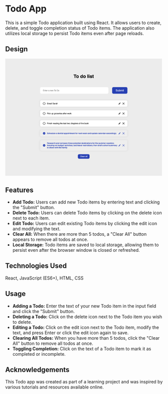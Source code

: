 <!-- Title -->
<h1 align="left">Todo App</h1>

<!-- Description -->
<p align="left">This is a simple Todo application built using React. It allows users to create, delete, and toggle completion status of Todo items. The application also utilizes local storage to persist Todo items even after page reloads.</p>

<!-- Design -->
<h2 align="left">Design</h2>
<p align="left">
  <img src="design/design.png" alt="Todo App Design" width="500">
</p>

<!-- Features -->
<h2 align="left">Features</h2>
<ul align="left">
  <li><strong>Add Todo:</strong> Users can add new Todo items by entering text and clicking the "Submit" button.</li>
  <li><strong>Delete Todo:</strong> Users can delete Todo items by clicking on the delete icon next to each item.</li>
  <li><strong>Edit Todo:</strong> Users can edit existing Todo items by clicking the edit icon and modifying the text.</li>
  <li><strong>Clear All:</strong> When there are more than 5 todos, a "Clear All" button appears to remove all todos at once.</li>
  <li><strong>Local Storage:</strong> Todo items are saved to local storage, allowing them to persist even after the browser window is closed or refreshed.</li>
</ul>

<!-- Technologies Used -->
<h2 align="left">Technologies Used</h2>
<p align="left">React, JavaScript (ES6+), HTML, CSS</p>

<!-- Usage -->
<h2 align="left">Usage</h2>
<ul align="left">
  <li><strong>Adding a Todo:</strong> Enter the text of your new Todo item in the input field and click the "Submit" button.</li>
  <li><strong>Deleting a Todo:</strong> Click on the delete icon next to the Todo item you wish to delete.</li>
  <li><strong>Editing a Todo:</strong> Click on the edit icon next to the Todo item, modify the text, and press Enter or click the edit icon again to save.</li>
  <li><strong>Clearing All Todos:</strong> When you have more than 5 todos, click the "Clear All" button to remove all todos at once.</li>
  <li><strong>Toggling Completion:</strong> Click on the text of a Todo item to mark it as completed or incomplete.</li>
</ul>

<!-- Acknowledgements -->
<h2 align="left">Acknowledgements</h2>
<p align="left">This Todo app was created as part of a learning project and was inspired by various tutorials and resources available online.</p>
